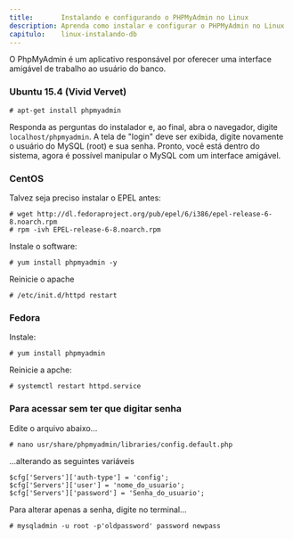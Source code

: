 ```yaml
---
title:       Instalando e configurando o PHPMyAdmin no Linux
description: Aprenda como instalar e configurar o PHPMyAdmin no Linux
capitulo:    linux-instalando-db
---
```


O PhpMyAdmin é um aplicativo responsável por oferecer uma interface amigável de trabalho ao usuário do banco.


### Ubuntu 15.4 (Vivid Vervet)

    # apt-get install phpmyadmin

Responda as perguntas do instalador e, ao final, abra o navegador, digite `localhost/phpmyadmin`. A tela de "login" deve
ser exibida, digite novamente o usuário do MySQL (root) e sua senha. Pronto, você está dentro do sistema, agora é possível
manipular o MySQL com um interface amigável.


### CentOS


Talvez seja preciso instalar o EPEL antes:

    # wget http://dl.fedoraproject.org/pub/epel/6/i386/epel-release-6-8.noarch.rpm
    # rpm -ivh EPEL-release-6-8.noarch.rpm

Instale o software:

    # yum install phpmyadmin -y

Reinicie o apache

    # /etc/init.d/httpd restart



### Fedora

Instale:

	# yum install phpmyadmin

Reinicie a apche:

	# systemctl restart httpd.service



### Para acessar sem ter que digitar senha


Edite o arquivo abaixo...

	# nano usr/share/phpmyadmin/libraries/config.default.php

...alterando as seguintes variáveis

	$cfg['Servers']['auth-type'] = 'config';
	$cfg['Servers']['user'] = 'nome_do_usuario';
	$cfg['Servers']['password'] = 'Senha_do_usuario';

Para alterar apenas a senha, digite no terminal...

	# mysqladmin -u root -p'oldpassword' password newpass